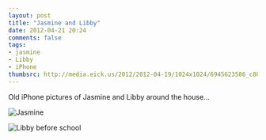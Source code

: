 ```yaml
---
layout: post
title: "Jasmine and Libby"
date: 2012-04-21 20:24
comments: false
tags: 
- jasmine
- Libby
- iPhone
thumbsrc: http://media.eick.us/2012/2012-04-19/1024x1024/6945623586_c8085175a5_o.jpg
---
```

Old iPhone pictures of Jasmine and Libby around the house...



![Jasmine](http://media.eick.us/media/photographs/2012/2012-04-19/6945623586_c8085175a5_o.jpg)




![Libby before school](http://media.eick.us/media/photographs/2012/2012-04-19-2/7091689945_57d0428f40_o.jpg)

